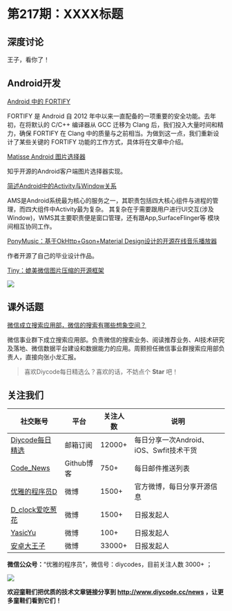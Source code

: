 # 第217期：XXXX标题

## 深度讨论

[]()

王子，看你了！

## Android开发

[Android 中的 FORTIFY](https://www.diycode.cc/news/2397)

FORTIFY 是 Android 自 2012 年中以来一直配备的一项重要的安全功能。去年初，在将默认的 C/C++ 编译器从 GCC 迁移为 Clang 后，我们投入大量时间和精力，确保 FORTIFY 在 Clang 中的质量与之前相当。为做到这一点，我们重新设计了某些关键的 FORTIFY 功能的工作方式，具体将在文章中介绍。

[Matisse Android 图片选择器](https://www.diycode.cc/news/2399)

知乎开源的Android客户端图片选择器实现。

[简述Android中的Activity与Window关系](https://www.diycode.cc/news/2400)

AMS是Android系统最为核心的服务之一，其职责包括四大核心组件与进程的管理，而四大组件中Activity最为复杂。 其复杂在于需要跟用户进行UI交互(涉及Window)，WMS其主要职责便是窗口管理，还有跟App,SurfaceFlinger等 模块间相互协同工作。

[PonyMusic：基于OkHttp+Gson+Material Design设计的开源在线音乐播放器](https://github.com/wangchenyan/PonyMusic)

作者开源了自己的毕业设计作品。

[Tiny：媲美微信图片压缩的开源框架](https://github.com/Sunzxyong/Tiny)

![](https://diycode.b0.upaiyun.com/photo/2017/66903adb3fcda10b37fb528ee1f3eced.png)

## 课外话题

[微信成立搜索应用部，微信的搜索有哪些想象空间？](https://www.zhihu.com/question/58981321)

微信事业群下成立搜索应用部。负责微信的搜索业务、阅读推荐业务、AI技术研究及落地、微信数据平台建设和数据能力的应用。周颢担任微信事业群搜索应用部负责人，直接向张小龙汇报。

> 喜欢Diycode每日精选么？喜欢的话，不妨点个 **Star** 吧！

## 关注我们

| 社交账号  |  平台  | 关注人数 | 说明 |
| -------- | -------- | -------- | -------- |
| [Diycode每日精选](http://list.qq.com/cgi-bin/qf_invite?id=d469993d2c888e971c0fbb2309c4d84256968386b126b967)|   邮箱订阅  | 12000+ | 每日分享一次Android、iOS、Swfit技术干货  |
| [Code_News](https://github.com/DiyCodes/code_news) |    Github博客  |750+ | 每日邮件推送列表  |
| [优雅的程序员D](http://weibo.com/u/5891258264) |   微博  | 1500+ | 官方微博，每日分享开源信息  |
| [D_clock爱吃葱花](http://weibo.com/u/2480694892)  |   微博  | 1500+ | 日报发起人  |
|[YasicYu](http://weibo.com/3917305697)  |   微博  | 100+ | 日报发起人  |
|[安卓大王子](http://weibo.com/apkbus/)   |   微博  | 33000+ | 日报发起人  |

**微信公众号：**“优雅的程序员”，微信号：diycodes，目前关注人数 3000+ ；

![](http://upload-images.jianshu.io/upload_images/1846413-b42abfa70f909099.jpg?imageMogr2/auto-orient/strip%7CimageView2/2/w/1240)

**欢迎童鞋们把优质的技术文章链接分享到 http://www.diycode.cc/news ，让更多童鞋们看到它们！**